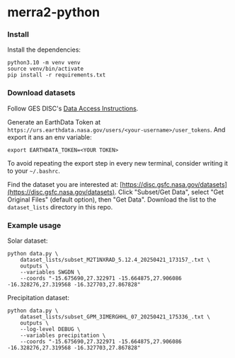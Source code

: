# merra2-python

### Install
Install the dependencies:
```
python3.10 -m venv venv
source venv/bin/activate
pip install -r requirements.txt
```

### Download datasets
Follow GES DISC's [Data Access Instructions](https://disc.gsfc.nasa.gov/information/documents?title=Data%20Access).

Generate an EarthData Token at `https://urs.earthdata.nasa.gov/users/<your-username>/user_tokens`. And export it ans an env variable:
```
export EARTHDATA_TOKEN=<YOUR TOKEN>
```

To avoid repeating the export step in every new terminal, consider writing it to your `~/.bashrc`.


Find the dataset you are interested at: [https://disc.gsfc.nasa.gov/datasets](https://disc.gsfc.nasa.gov/datasets).
Click "Subset/Get Data", select "Get Original Files" (default option), then "Get Data". Download the list to the `dataset_lists` directory in this repo.


### Example usage
Solar dataset:
```
python data.py \
    dataset_lists/subset_M2T1NXRAD_5.12.4_20250421_173157_.txt \
    outputs \
    --variables SWGDN \
    --coords "-15.675690,27.322971 -15.664875,27.906086 -16.328276,27.319568 -16.327703,27.867828"
```

Precipitation dataset:
```
python data.py \
    dataset_lists/subset_GPM_3IMERGHHL_07_20250421_175336_.txt \
    outputs \
    --log-level DEBUG \
    --variables precipitation \
    --coords "-15.675690,27.322971 -15.664875,27.906086 -16.328276,27.319568 -16.327703,27.867828"
```

